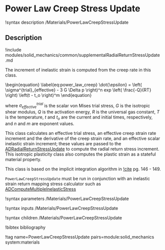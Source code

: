 # Power Law Creep Stress Update

!syntax description /Materials/PowerLawCreepStressUpdate

## Description

!include modules/solid_mechanics/common/supplementalRadialReturnStressUpdate.md

The increment of inelastic strain is computed from the creep rate in this class.

\begin{equation}
  \label{eq:power_law_creep}
  \dot{\epsilon} = \left( \sigma^{trial}_{effective} - 3 G \Delta p \right)^n exp \left( \frac{-Q}{RT} \right) \left(t - t_o \right)^m
\end{equation}

where $\sigma^{trial}_{effective}$ is the scalar von Mises trial stress, $G$ is
the isotropic shear modulus, $Q$ is the activation energy, $R$ is the universal
gas constant, $T$ is the temperature, $t$ and $t_o$ are the current and initial
times, respectively, and $n$ and $m$ are exponent values.

This class calculates an effective trial stress, an effective creep strain rate
increment and the derivative of the creep strain rate, and an effective scalar
inelastic strain increment; these values are passed to the
[ADRadialReturnStressUpdate](/ADRadialReturnStressUpdate.md) to compute the radial
return stress increment. This isotropic plasticity class also computes the
plastic strain as a stateful material property.

This class is based on the implicit integration algorithm in
[!cite](dunne2005introduction) pg. 146 - 149.

`PowerLawCreepStressUpdate` must be run in conjunction with an inelastic
strain return mapping stress calculator such as
[ADComputeMultipleInelasticStress](ADComputeMultipleInelasticStress.md)

!syntax parameters /Materials/PowerLawCreepStressUpdate

!syntax inputs /Materials/PowerLawCreepStressUpdate

!syntax children /Materials/PowerLawCreepStressUpdate

!bibtex bibliography

!tag name=PowerLawCreepStressUpdate pairs=module:solid_mechanics system:materials
